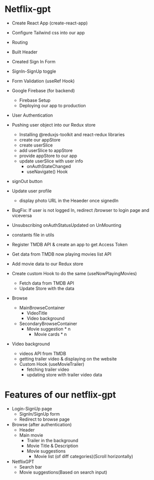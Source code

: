 
# Netflix-gpt

- Create React App (create-react-app)
- Configure Tailwind css into our app
- Routing

- Built Header
- Created Sign In Form
- SignIn-SignUp toggle
- Form Validation (useRef Hook)
- Google Firebase (for backend)
    - Firebase Setup
    - Deploying our app to production
- User Authentication
- Pushing user object into our Redux store
    - Installing @reduxjs-toolkit and react-redux libraries
    - create our appStore
    - create userSlice
    - add userSlice to appStore
    - provide appStore to our app
    - update userSlice with user info
        - onAuthStateChanged
        - useNavigate() Hook
- signOut button
- Update user profile
    - display photo URL in the Heaeder once signedIn
- BugFix: If user is not logged In, redirect /browser to login page and viceversa
- Unsubscribing onAuthStatusUpdated on UnMounting
- constants file in utils
- Register TMDB API & create an app to get Access Token
- Get data from TMDB now playing movies list API
- Add movie data to our Redux store
- Create custom Hook to do the same (useNowPlayingMovies)
    - Fetch data from TMDB API
    - Update Store with the data
- Browse 
    - MainBrowseContainer
        - VideoTitle
        - Video background
    - SecondaryBrowseContainer
        - Movie suggestion * n
            - Movie cards * n
- Video background
    - videos API from TMDB
    - getting trailer video & displaying on the website
    - Custom Hook (useMovieTrailer)
        - fetching trailer video
        - updating store with trailer video data




# Features of our netflix-gpt
- Login-SignUp page
    - SignIn/SignUp form
    - Redirect to browse page
- Browse (after authentication)
    - Header
    - Main movie
        - Trailer in the background
        - Movie Title & Description
        - Movie suggestions
            - Movie list (of diff categories)(Scroll horizontally)
- NetflixGPT
    - Search bar
    - Movie suggestions(Based on search input)